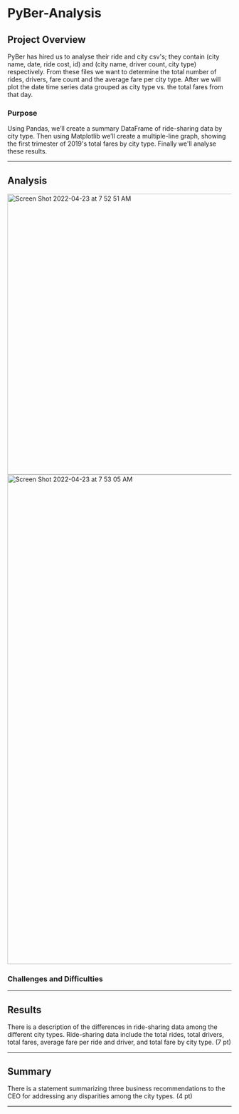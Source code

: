 # PyBer-Analysis
## Project Overview
PyBer has hired us to analyse their ride and city csv's; they contain (city name, date, ride cost, id) and (city name, driver count, city type) respectively. From these files we want to determine the total number of rides, drivers, fare count and the average fare per city type. After we will plot the date time series data grouped as city type vs. the total fares from that day.

### Purpose
Using Pandas, we’ll create a summary DataFrame of ride-sharing data by city type. Then using Matplotlib we’ll create a multiple-line graph, showing the first trimester of 2019's total fares by city type. Finally we'll analyse these results.

---
## Analysis
<img width="629" alt="Screen Shot 2022-04-23 at 7 52 51 AM" src="https://user-images.githubusercontent.com/79609464/164915633-c6291a5d-b877-4d4d-b7b2-220f9c614b2c.png">

<img width="1097" alt="Screen Shot 2022-04-23 at 7 53 05 AM" src="https://user-images.githubusercontent.com/79609464/164915636-8926c0bf-5d55-4b56-8188-2b4efa181127.png">

### Challenges and Difficulties

---

## Results
There is a description of the differences in ride-sharing data among the different city types. Ride-sharing data include the total rides, total drivers, total fares, average fare per ride and driver, and total fare by city type. (7 pt)

---

## Summary
There is a statement summarizing three business recommendations to the CEO for addressing any disparities among the city types. (4 pt)

---

